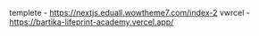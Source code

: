 templete - https://nextjs.eduall.wowtheme7.com/index-2
vwrcel  - https://bartika-lifeprint-academy.vercel.app/
